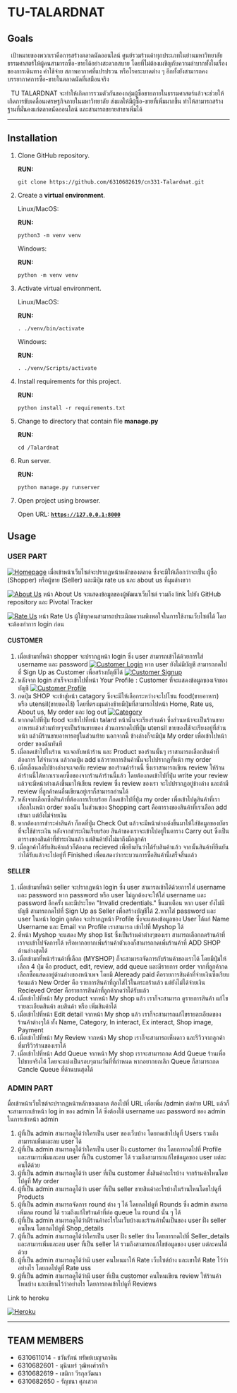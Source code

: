 # TU-TALARDNAT

## Goals

&nbsp; เป้าหมายของพวกเราคือการสร้างตลาดนัดออนไลน์ ศูนย์รวมร้านค้าทุกประเภทในย่านมหาวิทยาลัยธรรมศาสตร์ให้ผู้คนสามารถซื้อ-ขายได้อย่างสะดวกสบาย โดยที่ไม่ต้องเผชิญกับความลำบากทั้งในเรื่องของการเดินทาง ค่าใช้จ่าย สภาพอากาศที่แปรปรวน หรือโรคระบาดต่าง ๆ อีกทั้งยังสามารถคงบรรยากาศการซื้อ-ขายในตลาดนัดที่เสมือนจริง<br>

&nbsp; TU TALARDNAT จะทำให้เกิดการรวมตัวกันของกลุ่มผู้ซื้อขายภายในธรรมศาสตร์แล้วจะช่วยให้เกิดการขับเคลื่อนเศรษฐกิจภายในมหาวิทยาลัย ส่งผลให้มีผู้ซื้อ-ขายที่เพิ่มมากขึ้น ทำให้สามารถสร้างฐานที่มั่นคงแก่ตลาดนัดออนไลน์ และสามารถขยายสาขาเพิ่มได้

-------
## Installation

1. Clone GitHub repository.

    **RUN:**
    ```console
    git clone https://github.com/6310682619/cn331-Talardnat.git
    ```

2. Create a **virtual environment**.

    Linux/MacOS:

   **RUN:**

   ```console
   python3 -m venv venv
   ```

   Windows:

   **RUN:**

   ```console
   python -m venv venv
   ```

3. Activate virtual environment.

    Linux/MacOS:

   **RUN:**

   ```console
   . ./venv/bin/activate
   ```

   Windows:

   **RUN:**

   ```console
   . ./venv/Scripts/activate
   ```

4. Install requirements for this project.

   **RUN:**

    ```console
    python install -r requirements.txt
    ```
5. Change to directory that contain file **manage.py**

    **RUN:**

    ```console
    cd /Talardnat
    ```

6. Run server.

    **RUN:**

    ```console
    python manage.py runserver
    ```

7. Open project using browser.

   Open URL: [**`https://127.0.0.1:8000`**](https://127.0.0.1:8000)


## Usage

### **USER PART**

[![Homepage](Talardnat/images/2022-11-26.png)](Talardnat/images/2022-11-26.png)
เมื่อเข้าหน้าเว็บไซต์จะปรากฏหน้าหลักของตลาด ซึ่งจะมีให้เลือกว่าจะเป็น ผู้ซื้อ (Shopper) หรือผู้ขาย (Seller) และมีปุ่ม rate us และ about us ที่มุมล่างขวา

[![About Us](Talardnat/images/about.png)](Talardnat/images/about.png)
หน้า About Us จะแสดงข้อมูลของผู้พัฒนาเว็บไซต์ รวมถึง link ไปยัง GitHub repository และ Pivotal Tracker

[![Rate Us](Talardnat/images/rate.png)](Talardnat/images/rate.png)
หน้า Rate Us ผู้ใช้ทุกคนสามารถประเมิณความพึงพอใจในการใช้งานเว็บไซต์ได้ โดยจะต้องทำการ login ก่อน


#### CUSTOMER
1. เมื่อเข้ามาที่หน้า shopper จะปรากฏหน้า login ซึ่ง user สามารถเข้าได้ด้วยการใส่ username และ password
[![Customer Login](Talardnat/images/cuslog.png)](Talardnat/images/cuslog.png)
หาก user ยังไม่มีบัญชี สามารถกดไปที่ Sign Up as Customer เพื่อสร้างบัญชีได้
[![Customer Signup](Talardnat/images/cussign.png)](Talardnat/images/cussign.png)
2. หลังจาก login สำเร็จจะเข้าไปที่หน้า Your Profile : Customer ที่จะแสดงข้อมูลของเจ้าของบัญชี
[![Customer Profile](Talardnat/images/cuspro.png)](Talardnat/images/cuspro.png)
3. กดปุ่ม SHOP จะเข้าสู่หน้า catagory ซึ่งจะมีให้เลือกระหว่างจะไปโซน food(ขายอาหาร) หรือ utensil(ขายของใช้) โดยที่ตรงมุมล่างซ้ายมีปุ่มที่สามารถไปหน้า Home, Rate us, About us, My order และ log out
[![Category](Talardnat/images/cuspro.png)](Talardnat/images/cuspro.png)
4. หากกดไปที่ปุ่ม food จะเข้าไปที่หน้า talard หน้านั้นจะเรียงร้านค้า ซึ่งส่วนหน้าจะเป็นร้านขายอาหารแล้วส่วนท้ายๆจะเป็นร้านขายของ ส่วนการกดไปที่ปุ่ม utensil ขายของใช้จะเรียงอยู่ที่ส่วนหน้า แล้วมีร้านขายอาหารอยู่ในส่วนท้าย นอกจากนี้ ข้างล่างก็จะมีปุ่ม My order เพื่อเข้าไปหน้า order ของฉันทันที
5. เมื่อกดเข้าไปในร้าน จะเจอกับหน้าร้าน และ Product ของร้านนั้นๆ เราสามารถเลือกสินค้าที่ต้องการ ใส่จำนวน แล้วกดปุ่ม add แล้วรายการสินค้านั้นจะไปปรากฏที่หน้า my order 
6. เมื่อเลื่อนลงไปข้างล่างจะเจอกับ review ของร้านค้าร้านนี้ ซึ่งเราสามารถเขียน review ให้ร้านค้าร้านนี้ได้หากเราเคยซื้อของจากร้านค้าร้านนี้แล้ว โดยต้องกดเข้าไปที่ปุ่ม write your review แล้วจะมีหน้าต่างเด้งขึ้นมาให้เขียน review ซึ่ง review ของเรา จะไปปรากฏอยู่ข้างล่าง และถ้ามี review ที่ลูกค้าคนอื่นเขียนอยู่เราก็สามารถอ่านได้
7. หลังจากเลือกซื้อสินค้าที่ต้องการเรียบร้อย ก็กดเข้าไปที่ปุ่ม my order เพื่อเข้าไปดูสินค้าที่เราเลือกในหน้า order ของฉัน ในส่วนของ Shopping cart คือตารางของสินค้าที่เราเลือก add เข้ามา แต่ยังไม่จ่ายเงิน
8. หากต้องการชำระค่าสินค้า ก็กดที่ปุ่ม Check Out แล้วจะมีหน้าต่างเด้งขึ้นมาให้ใส่ข้อมูลของบัตรที่จะใช้ชำระเงิน หลังจากชำระเงินเรียบร้อย สินค้าของเราจะเข้าไปอยู่ในตาราง Carry out ซึ่งเป็นตารางของสินค้าที่ชำระเงินแล้ว แต่สินค้ายังไม่มาถึงมือลูกค้า
9. เมื่อลูกค้าได้รับสินค้าแล้วก็ต้องกด recieved เพื่อยืนยันว่าได้รับสินค้าแล้ว จากนั้นสินค้าที่ยืนยันว่าได้รับแล้วจะไปอยู่ที่ Finished เพื่อแสดงว่ากระบวนการซื้อสินค้านี้เสร็จสิ้นแล้ว

#### SELLER

1. เมื่อเข้ามาที่หน้า seller จะปรากฏหน้า login ซึ่ง user สามารถเข้าได้ด้วยการใส่ username และ password หาก password หรือ user ไม่ถูกต้องจะให้ใส่ username และ password อีกครั้ง และมีประโยค "Invalid credentials." ขึ้นมาเตือน
หาก user ยังไม่มีบัญชี สามารถกดไปที่ Sign Up as Seller เพื่อสร้างบัญชีได้
2.หากใส่ password และ user ในหน้า login ถูกต้อง จะปรากฎหน้า Profile ซึ่งจะแสดงข้อมูลของ User ได้แก่ Name Username และ Email จาก Profile เราสามารถ เข้าไปที่ Myshop ได้
3. ที่หน้า Myshop จะแสดง My shop list ซึ่งเป็นร้านค้าต่างๆของเรา สามารถเลือกกดร้านค้าที่เราจะเข้าไปจัดการได้
หรือหากอยากเพิ่มร้านค้าตัวเองก็สามารถกดเพิ่มร้านค้าที่ ADD SHOP ด้านล่างสุดได้
4. เมื่อเข้ามาที่หน้าร้านค้าที่เลือก (MYSHOP) ก็จะสามารถจัดการกับร้านค้าของเราได้ โดยมีปุ่มให้เลือก 4 ปุ่ม คือ product, edit, review, add queue และมีรายการ order จากที่ลูกค้ากดเลือกซื้อแสดงอยู่ด้านล่างของหน้าเพจ โดยมี
Aleready paid คือรายการสินค้าที่จ่ายเงินซื้อเรียบร้อนแล้ว
New Order คือ รายการสินค้าที่ถูกใส่ไว้ในตระกร้าแล้ว แต่ยังไม่ได้จ่ายเงิน
Recieved Order คือรายการสินค้าที่ลูกค้ากดว่าได้รับแล้ว
5. เมื่อเข้าไปที่หน้า My product จากหน้า My shop แล้ว เราก็จะสามารถ ดูรายการสินค้า แก้ไขรายละเอียดสินค้า ลบสินค้า หรือ เพิ่มสินค้าได้
6. เมื่อเข้าไปที่หน้า Edit detail จากหน้า My shop แล้ว เราก็จะสามารถแก้ไขรายละเอียดของร้านค้าต่างๆได้ ทั้ง Name, Category, In interact, Ex interact, Shop image, Payment
7. เมื่อเข้าไปที่หน้า My Review จากหน้า My shop เราก็จะสามารถเห็นดาว และรีวิวจากลูกค้าที่มารีวิวร้านของเราได้
8. เมื่อเข้าไปที่หน้า Add Queue จากหน้า My shop เราจะสามารถกด Add Queue ร้านเพื่อไปขายจริงได้ โดยจะแบ่งเป็นรอบๆตามวันที่ที่กำหนด หากอยากยกเลิก Queue ก็สามารถกด Cancle Queue ที่ด้านบนสุดได้

### **ADMIN PART**
มื่อเข้าหน้าเว็บไซต์จะปรากฏหน้าหลักของตลาด ต้องไปที่ URL เพื่อเพิ่ม /admin ต่อท้าย URL แล้วก็จะสามารถเข้าหน้า log in ของ admin ได้ ซึ่งต้องใช้ username และ password ของ admin ในการเข้าหน้า admin
1. ผู้ที่เป็น admin สามารถดูได้ว่าใครเป็น user ของเว็บบ้าง โดยกดเข้าไปดูที่ Users รวมถึงสามารถเพิ่มและลบ user ได้
2. ผู้ที่เป็น admin สามารถดูได้ว่าใครเป็น user ฝั่ง customer บ้าง โดยการกดไปที่ Profile และสามารเพิ่มและลบ user ที่เป็น customer ได้ รวมถึงสามารถแก้ไขข้อมูลของ user แต่ละคนได้ด้วย
3. ผู้ที่เป็น admin สามารถดูได้ว่า user ที่เป็น customer สั่งสินค้าอะไรบ้าง จากร้านค้าไหนโดยไปดูที่ My order
4. ผู้ที่เป็น admin สามารถดูได้ว่า user ที่เป็น seller ขายสินค้าอะไรบ้างในร้านไหนโดยไปดูที่ Products
5. ผู้ที่เป็น admin สามารถจัดการ round ต่าง ๆ ได้ โดยกดไปดูที่ Rounds ซึ่ง admin สามารถเพิ่มลด round ได้ รวมถึงแก้ไขร้านค้าที่ต่อ queue ใน round นั้น ๆ ได้
6. ผู้ที่เป็น admin สามารถดูได้ว่ามีร้านค้าอะไรในเว็บบ้างและร้านค้านั้นเป็นของ user ฝั่ง seller คนไหน โดยกดไปดูที่ Shop_details
7. ผู้ที่เป็น admin สามารถดูได้ว่าใครเป็น user ฝั่ง seller บ้าง โดยการกดไปที่ Seller_details และสามารเพิ่มและลบ user ที่เป็น seller ได้ รวมถึงสามารถแก้ไขข้อมูลของ user แต่ละคนได้ด้วย
8. ผู้ที่เป็น admin สามารถดูได้ว่ามี user คนไหนมาให้ Rate เว็บไซต์บ้าง และเขาให้ Rate ไว้ว่าอย่างไร โดยกดไปดูที่ Rate uss
9. ผู้ที่เป็น admin สามารถดูได้ว่ามี user ที่เป็น customer คนไหนเขียน review ให้ร้านค้าไหนบ้าง และเขียนไว้ว่าอย่างไร โดยการกดเข้าไปดูที่ Reviews


Link to heroku<br>

[![Heroku](https://img.shields.io/badge/heroku-%23430098.svg?style=for-the-badge&logo=heroku&logoColor=white)](https://tu-talardnat.herokuapp.com/)

-----
## TEAM MEMBERS

- 6310611014 - ชวันรัตน์ ทรัพย์เบญจภาคิน
- 6310682601 - มุนินทร์ วุฒิพงศ์วรกิจ
- 6310682619 - เขมิกา วีรกุลวัฒนา
- 6310682650 - รัญชนา ศุภเสวต

